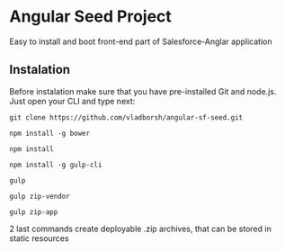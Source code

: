 # Angular Seed Project

Easy to install and boot front-end part of Salesforce-Anglar application

## Instalation

Before instalation make sure that you have pre-installed Git and node.js. Just open your CLI and type next:

```
git clone https://github.com/vladborsh/angular-sf-seed.git

npm install -g bower

npm install

npm install -g gulp-cli 

gulp

gulp zip-vendor

gulp zip-app

```

2 last commands create deployable .zip archives, that can be stored in static resources